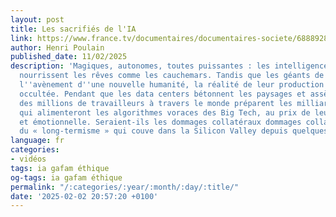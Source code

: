 ```yaml
---
layout: post
title: Les sacrifiés de l'IA
link: https://www.france.tv/documentaires/documentaires-societe/6888928-les-sacrifies-de-l-ia.html
author: Henri Poulain
published_date: 11/02/2025
description: 'Magiques, autonomes, toutes puissantes : les intelligences artificielles
  nourrissent les rêves comme les cauchemars. Tandis que les géants de la tech promettent
  l''avènement d''une nouvelle humanité, la réalité de leur production reste totalement
  occultée. Pendant que les data centers bétonnent les paysages et assèchent les rivières,
  des millions de travailleurs à travers le monde préparent les milliards de données
  qui alimenteront les algorithmes voraces des Big Tech, au prix de leur santé mentale
  et émotionnelle. Seraient-ils les dommages collatéraux dommages collatéraux de l''idéologie
  du « long-termisme » qui couve dans la Silicon Valley depuis quelques années ?'
language: fr
categories:
- vidéos
tags: ia gafam éthique
og-tags: ia gafam éthique
permalink: "/:categories/:year/:month/:day/:title/"
date: '2025-02-02 20:57:20 +0100'
---
```

